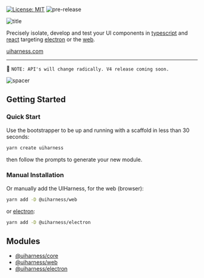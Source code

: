 [![License: MIT](https://img.shields.io/badge/License-MIT-green.svg)](https://opensource.org/licenses/MIT)
![pre-release](https://img.shields.io/badge/Status-pre--release-orange.svg)

![title](https://user-images.githubusercontent.com/185555/51241923-b49d7780-19e3-11e9-90c1-c847343d785f.jpg)

Precisely isolate, develop and test your UI components in [typescript](https://www.typescriptlang.org/) and [react](https://reactjs.org/) targeting [electron](https://electronjs.org/) or the [web](https://developer.mozilla.org).

[uiharness.com](https://uiharness.com)

----

🌳   `NOTE: API's will change radically. V4 release coming soon.`


![spacer](https://user-images.githubusercontent.com/185555/51242442-e236f080-19e4-11e9-926d-213338bbaf72.png)



## Getting Started

### Quick Start
Use the bootstrapper to be up and running with a scaffold in less than 30 seconds:

```bash
yarn create uiharness
```

then follow the prompts to generate your new module.

### Manual Installation
Or manually add the UIHarness, for the web (browser):

```bash
yarn add -D @uiharness/web
```

or [electron](https://electronjs.org):

```bash
yarn add -D @uiharness/electron
```




## Modules
- [@uiharness/core](code/libs/core/README.md)
- [@uiharness/web](code/libs/web/README.md)
- [@uiharness/electron](code/libs/electron/README.md)
